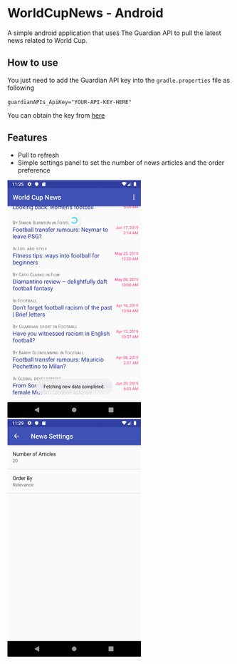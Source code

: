 # WorldCupNews - Android
A simple android application that uses The Guardian API to pull the latest news related to World Cup.

## How to use
You just need to add the Guardian API key into the `gradle.properties` file as following 

`guardianAPIs_ApiKey="YOUR-API-KEY-HERE"` 

You can obtain the key from [here](https://open-platform.theguardian.com/access/)

## Features
* Pull to refresh
* Simple settings panel to set the number of news articles and the order preference

<img src="images/Screenshot_1.png" width="300"> <img src="images/Screenshot_2.png" width="300">
